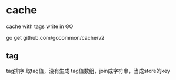 # cache
cache with tags write in GO

go get github.com/gocommon/cache/v2

## tag
tag排序
取tag值，没有生成
tag值数组，join成字符串，当成store的key